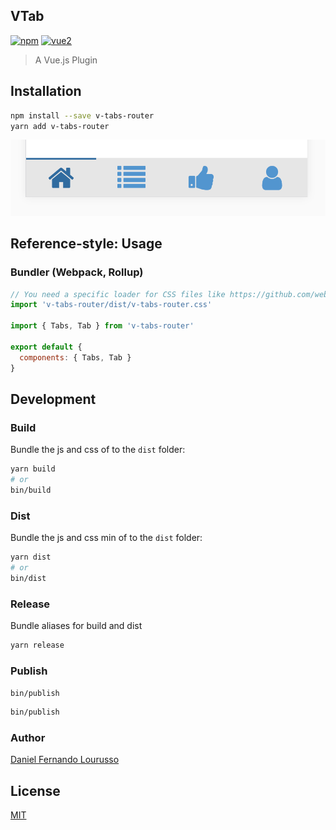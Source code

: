 VTab
---

[![npm](https://img.shields.io/npm/v/v-tabs-router.svg)](https://www.npmjs.com/package/v-tabs-router) [![vue2](https://img.shields.io/badge/vue-2.x-brightgreen.svg)](https://vuejs.org/)

> A Vue.js Plugin

Installation
------------

```bash
npm install --save v-tabs-router
yarn add v-tabs-router
```

![](https://github.com/dflourusso/v-tabs-router/blob/master/print.png)

Reference-style:
Usage
-----

### Bundler (Webpack, Rollup)

```js
// You need a specific loader for CSS files like https://github.com/webpack/css-loader
import 'v-tabs-router/dist/v-tabs-router.css'

import { Tabs, Tab } from 'v-tabs-router'

export default {
  components: { Tabs, Tab }
}
```

Development
-----------

### Build

Bundle the js and css of to the `dist` folder:

```bash
yarn build
# or
bin/build
```

### Dist

Bundle the js and css min of to the `dist` folder:

```bash
yarn dist
# or
bin/dist
```

### Release

Bundle aliases for build and dist

```bash
yarn release
```

### Publish

`bin/publish`

```bash
bin/publish
```

### Author

[Daniel Fernando Lourusso](http://dflourusso.com.br)

License
-------

[MIT](http://opensource.org/licenses/MIT)
